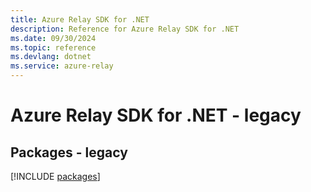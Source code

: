 ```yaml
---
title: Azure Relay SDK for .NET
description: Reference for Azure Relay SDK for .NET
ms.date: 09/30/2024
ms.topic: reference
ms.devlang: dotnet
ms.service: azure-relay
---
```

# Azure Relay SDK for .NET - legacy
## Packages - legacy
[!INCLUDE [packages](relay-index.md)]